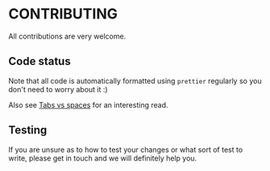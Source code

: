 # CONTRIBUTING

All contributions are very welcome.

## Code status

Note that all code is automatically formatted using `prettier` regularly so you don't need to worry about it :)

Also see [Tabs vs spaces]( http://wheresvic.gitlab.io/software-dawg/2018-08-01-the-holy-wars-tabs-vs-spaces-et-al.html) for an interesting read.

## Testing

If you are unsure as to how to test your changes or what sort of test to write, please get in touch and we will definitely help you.
